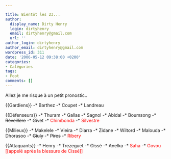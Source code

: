 ```yaml
---

title: Bientôt les 23...
author:
  display_name: Dirty Henry
  login: dirtyhenry
  email: dirtyhenry@gmail.com
  url: ''
author_login: dirtyhenry
author_email: dirtyhenry@gmail.com
wordpress_id: 311
date: '2006-05-12 09:38:00 +0200'
categories:
- Catégories
tags:
- Foot
comments: []
---
```

Allez je me risque à un petit pronostic..

{{Gardiens}}
-* Barthez
-* Coupet
-* Landreau

{{Défenseurs}}
-* Thuram
-* Gallas
-* Sagnol
-* Abidal
-* Boumsong
-* <span style="text-decoration:line-through;">Réveillère</span>
-* Givet
-* <span style="color:red">Chimbonda</span>
-* <span style="color:red">Silvestre</span>

{{Milieux}}
-* Makelele
-* Vieira
-* Diarra
-* Zidane
-* Wiltord
-* Malouda
-* Dhorasoo
-* <span style="text-decoration:line-through;">Giuly</span>
-* <span style="text-decoration:line-through;">Pires</span>
-* <span style="color:red;">Ribery</span>

{{Attaquants}}
-* Henry
-* Trezeguet
-* <span style="text-decoration:line-through;">Cissé</span>
-* <span style="text-decoration:line-through;">Anelka</span>
-* <span style="color:red;">Saha</span>
-* <span style="color:red;">Govou [[appelé après la blessure de Cissé]]</span>
